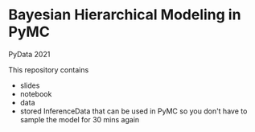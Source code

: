 # Bayesian Hierarchical Modeling in PyMC

PyData 2021

This repository contains
- slides
- notebook
- data
- stored InferenceData that can be used in PyMC so you don't have to sample the model for 30 mins again
